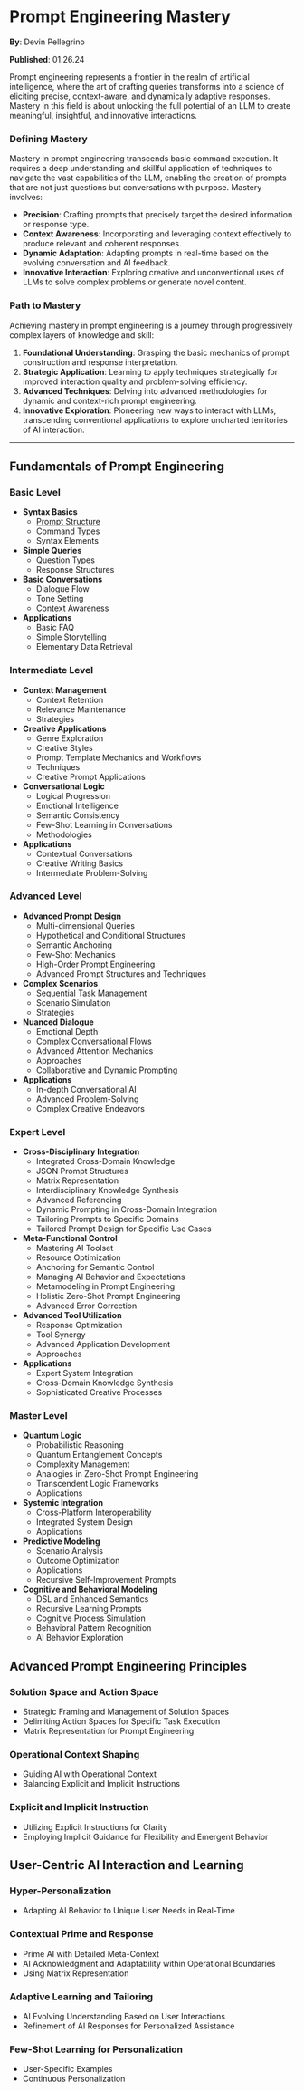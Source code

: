 # Prompt Engineering Mastery

**By**: Devin Pellegrino

**Published**: 01.26.24

Prompt engineering represents a frontier in the realm of artificial intelligence, where the art of crafting queries transforms into a science of eliciting precise, context-aware, and dynamically adaptive responses. Mastery in this field is about unlocking the full potential of an LLM to create meaningful, insightful, and innovative interactions.

### Defining Mastery

Mastery in prompt engineering transcends basic command execution. It requires a deep understanding and skillful application of techniques to navigate the vast capabilities of the LLM, enabling the creation of prompts that are not just questions but conversations with purpose. Mastery involves:

- **Precision**: Crafting prompts that precisely target the desired information or response type.
- **Context Awareness**: Incorporating and leveraging context effectively to produce relevant and coherent responses.
- **Dynamic Adaptation**: Adapting prompts in real-time based on the evolving conversation and AI feedback.
- **Innovative Interaction**: Exploring creative and unconventional uses of LLMs to solve complex problems or generate novel content.

### Path to Mastery

Achieving mastery in prompt engineering is a journey through progressively complex layers of knowledge and skill:

1. **Foundational Understanding**: Grasping the basic mechanics of prompt construction and response interpretation.
2. **Strategic Application**: Learning to apply techniques strategically for improved interaction quality and problem-solving efficiency.
3. **Advanced Techniques**: Delving into advanced methodologies for dynamic and context-rich prompt engineering.
4. **Innovative Exploration**: Pioneering new ways to interact with LLMs, transcending conventional applications to explore uncharted territories of AI interaction.

---

## **Fundamentals of Prompt Engineering**

### **Basic Level**

- **Syntax Basics**
    - [Prompt Structure](https://github.com/nerority/Prompt-Engineering-Mastery/wiki/B1.1-%E2%80%90-Prompt-Structure)
    - Command Types
    - Syntax Elements
- **Simple Queries**
    - Question Types
    - Response Structures
- **Basic Conversations**
    - Dialogue Flow
    - Tone Setting
    - Context Awareness
- **Applications**
    - Basic FAQ
    - Simple Storytelling
    - Elementary Data Retrieval

### **Intermediate Level**

- **Context Management**
    - Context Retention
    - Relevance Maintenance
    - Strategies
- **Creative Applications**
    - Genre Exploration
    - Creative Styles
    - Prompt Template Mechanics and Workflows
    - Techniques
    - Creative Prompt Applications
- **Conversational Logic**
    - Logical Progression
    - Emotional Intelligence
    - Semantic Consistency
    - Few-Shot Learning in Conversations
    - Methodologies
- **Applications**
    - Contextual Conversations
    - Creative Writing Basics
    - Intermediate Problem-Solving

### **Advanced Level**

- **Advanced Prompt Design**
    - Multi-dimensional Queries
    - Hypothetical and Conditional Structures
    - Semantic Anchoring
    - Few-Shot Mechanics
    - High-Order Prompt Engineering
    - Advanced Prompt Structures and Techniques
- **Complex Scenarios**
    - Sequential Task Management
    - Scenario Simulation
    - Strategies
- **Nuanced Dialogue**
    - Emotional Depth
    - Complex Conversational Flows
    - Advanced Attention Mechanics
    - Approaches
    - Collaborative and Dynamic Prompting
- **Applications**
    - In-depth Conversational AI
    - Advanced Problem-Solving
    - Complex Creative Endeavors

### **Expert Level**

- **Cross-Disciplinary Integration**
    - Integrated Cross-Domain Knowledge
    - JSON Prompt Structures
    - Matrix Representation
    - Interdisciplinary Knowledge Synthesis
    - Advanced Referencing
    - Dynamic Prompting in Cross-Domain Integration
    - Tailoring Prompts to Specific Domains
    - Tailored Prompt Design for Specific Use Cases
- **Meta-Functional Control**
    - Mastering AI Toolset
    - Resource Optimization
    - Anchoring for Semantic Control
    - Managing AI Behavior and Expectations
    - Metamodeling in Prompt Engineering
    - Holistic Zero-Shot Prompt Engineering
    - Advanced Error Correction
- **Advanced Tool Utilization**
    - Response Optimization
    - Tool Synergy
    - Advanced Application Development
    - Approaches
- **Applications**
    - Expert System Integration
    - Cross-Domain Knowledge Synthesis
    - Sophisticated Creative Processes

### **Master Level**

- **Quantum Logic**
    - Probabilistic Reasoning
    - Quantum Entanglement Concepts
    - Complexity Management
    - Analogies in Zero-Shot Prompt Engineering
    - Transcendent Logic Frameworks
    - Applications
- **Systemic Integration**
    - Cross-Platform Interoperability
    - Integrated System Design
    - Applications
- **Predictive Modeling**
    - Scenario Analysis
    - Outcome Optimization
    - Applications
    - Recursive Self-Improvement Prompts
- **Cognitive and Behavioral Modeling**
    - DSL and Enhanced Semantics
    - Recursive Learning Prompts
    - Cognitive Process Simulation
    - Behavioral Pattern Recognition
    - AI Behavior Exploration

## **Advanced Prompt Engineering Principles**

### Solution Space and Action Space

- Strategic Framing and Management of Solution Spaces
- Delimiting Action Spaces for Specific Task Execution
- Matrix Representation for Prompt Engineering

### Operational Context Shaping

- Guiding AI with Operational Context
- Balancing Explicit and Implicit Instructions

### Explicit and Implicit Instruction

- Utilizing Explicit Instructions for Clarity
- Employing Implicit Guidance for Flexibility and Emergent Behavior

## **User-Centric AI Interaction and Learning**

### Hyper-Personalization

- Adapting AI Behavior to Unique User Needs in Real-Time

### Contextual Prime and Response

- Prime AI with Detailed Meta-Context
- AI Acknowledgment and Adaptability within Operational Boundaries
- Using Matrix Representation

### Adaptive Learning and Tailoring

- AI Evolving Understanding Based on User Interactions
- Refinement of AI Responses for Personalized Assistance

### Few-Shot Learning for Personalization

- User-Specific Examples
- Continuous Personalization
